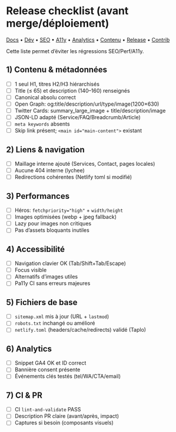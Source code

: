 # Release checklist (avant merge/déploiement)
[Docs](./README.md) • [Dév](./DEVELOPMENT.md) • [SEO](./SEO_GUIDE.md) • [A11y](./ACCESSIBILITY.md) • [Analytics](./ANALYTICS_GA4.md) • [Contenu](./CONTENT_GUIDELINES.md) • [Release](./RELEASE_CHECKLIST.md) • [Contrib](./CONTRIBUTING.md)

Cette liste permet d’éviter les régressions SEO/Perf/A11y.

## 1) Contenu & métadonnées

- [ ] 1 seul H1, titres H2/H3 hiérarchisés
- [ ] Title (≤ 65) et description (140–160) renseignés
- [ ] Canonical absolu correct
- [ ] Open Graph: og:title/description/url/type/image(1200×630)
- [ ] Twitter Cards: summary_large_image + title/description/image
- [ ] JSON-LD adapté (Service/FAQ/Breadcrumb/Article)
- [ ] `meta keywords` absents
- [ ] Skip link présent; `<main id="main-content">` existant

## 2) Liens & navigation

- [ ] Maillage interne ajouté (Services, Contact, pages locales)
- [ ] Aucune 404 interne (lychee)
- [ ] Redirections cohérentes (Netlify toml si modifié)

## 3) Performances

- [ ] Héros: `fetchpriority="high"` + `width/height`
- [ ] Images optimisées (webp + jpeg fallback)
- [ ] Lazy pour images non critiques
- [ ] Pas d’assets bloquants inutiles

## 4) Accessibilité

- [ ] Navigation clavier OK (Tab/Shift+Tab/Escape)
- [ ] Focus visible
- [ ] Alternatifs d’images utiles
- [ ] Pa11y CI sans erreurs majeures

## 5) Fichiers de base

- [ ] `sitemap.xml` mis à jour (URL + `lastmod`)
- [ ] `robots.txt` inchangé ou amélioré
- [ ] `netlify.toml` (headers/cache/redirects) validé (Taplo)

## 6) Analytics

- [ ] Snippet GA4 OK et ID correct
- [ ] Bannière consent présente
- [ ] Événements clés testés (tel/WA/CTA/email)

## 7) CI & PR

- [ ] CI `lint-and-validate` PASS
- [ ] Description PR claire (avant/après, impact)
- [ ] Captures si besoin (composants visuels)